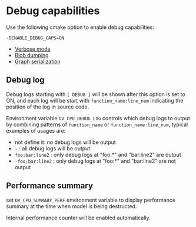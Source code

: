 # Debug capabilities
Use the following cmake option to enable debug capabilities:

`-DENABLE_DEBUG_CAPS=ON`

* [Verbose mode](verbose.md)
* [Blob dumping](blob_dumping.md)
* [Graph serialization](graph_serialization.md)

## Debug log

Debug logs starting with `[ DEBUG ]` will be shown after this option is set to ON, and
each log will be start with `function_name:line_num` indicating the position of the log
in source code.

Environment variable `OV_CPU_DEBUG_LOG` controls which debug logs to output by combining
patterns of `function_name` or `function_name:line_num`, typical examples of usages are:
   - not define it: no debug logs will be output
   - `-` : all debug logs will be output
   - `foo;bar:line2` :  only debug logs at "foo:*" and "bar:line2" are output
   - `-foo;bar:line2` :  only debug logs at "foo:*" and "bar:line2" are not output

## Performance summary
set `OV_CPU_SUMMARY_PERF` environment variable to display performance summary at the time when model is being destructed.

Internal performance counter will be enabled automatically. 

